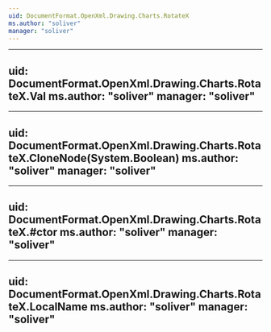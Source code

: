 ```yaml
---
uid: DocumentFormat.OpenXml.Drawing.Charts.RotateX
ms.author: "soliver"
manager: "soliver"
---
```


---
uid: DocumentFormat.OpenXml.Drawing.Charts.RotateX.Val
ms.author: "soliver"
manager: "soliver"
---

---
uid: DocumentFormat.OpenXml.Drawing.Charts.RotateX.CloneNode(System.Boolean)
ms.author: "soliver"
manager: "soliver"
---

---
uid: DocumentFormat.OpenXml.Drawing.Charts.RotateX.#ctor
ms.author: "soliver"
manager: "soliver"
---

---
uid: DocumentFormat.OpenXml.Drawing.Charts.RotateX.LocalName
ms.author: "soliver"
manager: "soliver"
---
